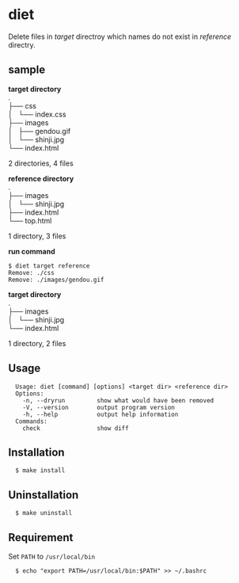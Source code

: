 # diet

Delete files in *target* directroy which names do not exist in *reference* directry.  

## sample

**target directory**  
.  
├── css  
│   └── index.css  
├── images  
│   ├── gendou.gif  
│   └── shinji.jpg  
└── index.html  

2 directories, 4 files  

**reference directory**  
.  
├── images  
│   └── shinji.jpg  
├── index.html  
└── top.html  

1 directory, 3 files  

**run command**  

```
$ diet target reference
Remove: ./css
Remove: ./images/gendou.gif
```

**target directory**  
.  
├── images  
│   └── shinji.jpg  
└── index.html  

1 directory, 2 files  

## Usage

```
  Usage: diet [command] [options] <target dir> <reference dir>
  Options:
    -n, --dryrun         show what would have been removed
    -V, --version        output program version
    -h, --help           output help information
  Commands:
    check                show diff
```

## Installation

```
  $ make install
```

## Uninstallation

```
  $ make uninstall
```

## Requirement

Set `PATH` to `/usr/local/bin`  

```
  $ echo "export PATH=/usr/local/bin:$PATH" >> ~/.bashrc
```
